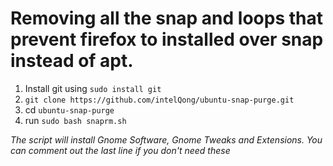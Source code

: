 # Removing all the snap and loops that prevent firefox to installed over snap instead of apt.


1. Install git using `sudo install git`
2.  `git clone https://github.com/intelQong/ubuntu-snap-purge.git `
3. cd `ubuntu-snap-purge`
4. run `sudo bash snaprm.sh`

_The script will install Gnome Software, Gnome Tweaks and Extensions. You can comment out the last line if you don't need these_
